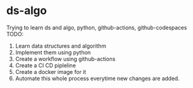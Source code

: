 # ds-algo
Trying to learn ds and algo, python, github-actions, github-codespaces
TODO:
  1. Learn data structures and algorithm
  2. Implement them using python
  3. Create a workflow using github-actions
  4. Create a CI CD pipleline
  5. Create a docker image for it
  6. Automate this whole process everytime new changes are added.

